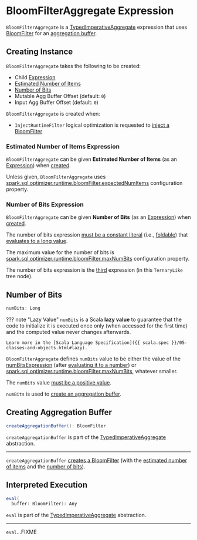 # BloomFilterAggregate Expression

`BloomFilterAggregate` is a [TypedImperativeAggregate](TypedImperativeAggregate.md) expression that uses [BloomFilter](../BloomFilter.md) for an [aggregation buffer](#createAggregationBuffer).

## Creating Instance

`BloomFilterAggregate` takes the following to be created:

* <span id="child"> Child [Expression](Expression.md)
* [Estimated Number of Items](#estimatedNumItemsExpression)
* [Number of Bits](#numBitsExpression)
* <span id="mutableAggBufferOffset"> Mutable Agg Buffer Offset (default: `0`)
* <span id="inputAggBufferOffset"> Input Agg Buffer Offset (default: `0`)

`BloomFilterAggregate` is created when:

* `InjectRuntimeFilter` logical optimization is requested to [inject a BloomFilter](../logical-optimizations/InjectRuntimeFilter.md#injectBloomFilter)

### <span id="estimatedNumItemsExpression"> Estimated Number of Items Expression

`BloomFilterAggregate` can be given **Estimated Number of Items** (as an [Expression](Expression.md)) when [created](#creating-instance).

Unless given, `BloomFilterAggregate` uses [spark.sql.optimizer.runtime.bloomFilter.expectedNumItems](../configuration-properties.md#spark.sql.optimizer.runtime.bloomFilter.expectedNumItems) configuration property.

### <span id="numBitsExpression"> Number of Bits Expression

`BloomFilterAggregate` can be given **Number of Bits** (as an [Expression](Expression.md)) when [created](#creating-instance).

The number of bits expression [must be a constant literal](#checkInputDataTypes) (i.e., [foldable](Expression.md#foldable)) that [evaluates to a long value](#numBits).

The maximum value for the number of bits is [spark.sql.optimizer.runtime.bloomFilter.maxNumBits](../configuration-properties.md#spark.sql.optimizer.runtime.bloomFilter.maxNumBits) configuration property.

The number of bits expression is the [third](#third) expression (in this `TernaryLike` tree node).

## <span id="numBits"> Number of Bits

```scala
numBits: Long
```

??? note "Lazy Value"
    `numBits` is a Scala **lazy value** to guarantee that the code to initialize it is executed once only (when accessed for the first time) and the computed value never changes afterwards.

    Learn more in the [Scala Language Specification]({{ scala.spec }}/05-classes-and-objects.html#lazy).

`BloomFilterAggregate` defines `numBits` value to be either the value of the [numBitsExpression](#numBitsExpression) (after [evaluating it to a number](Expression.md#eval)) or [spark.sql.optimizer.runtime.bloomFilter.maxNumBits](../configuration-properties.md#spark.sql.optimizer.runtime.bloomFilter.maxNumBits), whatever smaller.

The `numBits` value [must be a positive value](#checkInputDataTypes).

`numBits` is used to [create an aggregation buffer](#createAggregationBuffer).

## <span id="createAggregationBuffer"> Creating Aggregation Buffer

```scala
createAggregationBuffer(): BloomFilter
```

`createAggregationBuffer` is part of the [TypedImperativeAggregate](TypedImperativeAggregate.md#createAggregationBuffer) abstraction.

---

`createAggregationBuffer` [creates a BloomFilter](../BloomFilter.md#create) (with the [estimated number of items](#estimatedNumItems) and the [number of bits](#numBits)).

## <span id="eval"> Interpreted Execution

```scala
eval(
  buffer: BloomFilter): Any
```

`eval` is part of the [TypedImperativeAggregate](TypedImperativeAggregate.md#eval) abstraction.

---

`eval`...FIXME
